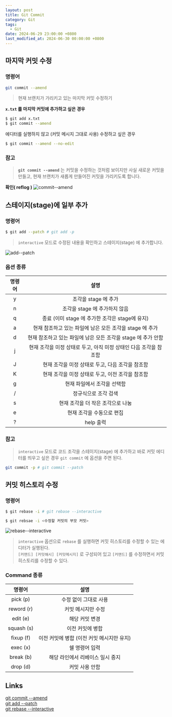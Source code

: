 ```yaml
---
layout: post
title: Git Commit
category: Git
tags:
  - Git
date: 2024-06-29 23:00:00 +0800
last_modified_at: 2024-06-30 00:00:00 +0800
---
```


## 마지막 커밋 수정

### 명령어
```bash
git commit --amend
```

> 현재 브랜치가 가리키고 있는 마지막 커밋 수정하기

**`x.txt` 를 마지막 커밋에 추가하고 싶은 경우** 

```bash
$ git add x.txt
$ git commit --amend
```

에디터를 실행하지 않고 (커밋 메시지 그대로 사용) 수정하고 싶은 경우

```bash
$ git commit --amend --no-edit
```

### 참고
> **`git commit --amend`** 는 커밋을 수정하는 것처럼 보이지만 사실 새로운 커밋을 만들고, 현재 브랜치가 새롭게 만들어진 커밋을 가리키도록 합니다.


**확인( reflog )**
![commit--amend](https://user-images.githubusercontent.com/50814622/210136507-77084028-e16d-4d82-b174-7ce43fabc89c.png)

## 스테이지(stage)에 일부 추가

### 명령어
```bash
$ git add --patch # git add -p
```
> `interactive` 모드로 수정된 내용을 확인하고 스테이지(stage) 에 추가합니다.


![add--patch](https://user-images.githubusercontent.com/50814622/210165451-d06d15bf-92a6-47a4-9471-9f8579edb536.png)

### 옵션 종류

|명령어|설명|
|:---:|:---:|
|y|조각을 stage 에 추가 |
|n|조각을 stage 에 추가하지 않음 |
|q|종료 (이미 stage 에 추가한 조각은 stage에 유지)|
|a|현재 참조하고 있는 파일에 남은 모든 조각을 stage 에 추가|
|d|현재 참조하고 있는 파일에 남은 모든 조각을 stage 에 추가 안함|
|j|현재 조각을 미정 상태로 두고, 아직 미정 상태인 다음 조각을 참조함|
|J|현재 조각을 미정 상태로 두고, 다음 조각을 참조함|
|K|현재 조각을 미정 상태로 두고, 이전 조각을 참조함|
|g|현재 파일에서 조각을 선택함|
|/|정규식으로 조각 검색|
|s|현재 조각을 더 작은 조각으로 나눔|
|e|현재 조각을 수동으로 편집|
|?|help 출력|

### 참고
> `interactive` 모드로 코드 조각을 스테이지(stage) 에 추가하고 바로 커밋 에디터를 띄우고 싶은 경우 `git commit` 에 옵션을 주면 된다.

```bash
git commit -p # git commit --patch
```

## 커밋 히스토리 수정

### 명령어
```bash
$ git rebase -i # git rebase --interactive

$ git rebsae -i <수정할 커밋의 부모 커밋>
```

![rebase--interactive](https://user-images.githubusercontent.com/50814622/212469810-e8a69a26-7290-4507-b4e3-12f897660f5c.png)

> `interactive` 옵션으로 `rebase` 를 실행하면 커밋 히스토리를 수정할 수 있는 에디터가 실행된다.  
> `[커맨드] [커밋해시] [커밋메시지]` 로 구성되어 있고 `[커맨드]` 를 수정하면서 커밋 히스토리를 수정할 수 있다.

### Command 종류

|명령어|설명|
|:---:|:---:|
|pick (p)| 수정 없이 그대로 사용|
|reword (r)| 커밋 메시지만 수정|
|edit (e)| 해당 커밋 변경 |
|squash (s)| 이전 커밋에 병합 |
|fixup (f)| 이전 커밋에 병합 (이전 커밋 메시지만 유지) |
|exec (x)| 쉘 명령어 입력 |
|break (b)| 해당 라인에서 리베이스 일시 중지 |
|drop (d)| 커밋 사용 안함 |

## Links
[git commit --amend](https://git-scm.com/docs/git-commit#Documentation/git-commit.txt---amend)  
[git add --patch](https://git-scm.com/docs/git-add#Documentation/git-add.txt--p)  
[git rebase --interactive](https://git-scm.com/docs/git-rebase#Documentation/git-rebase.txt---interactive)
